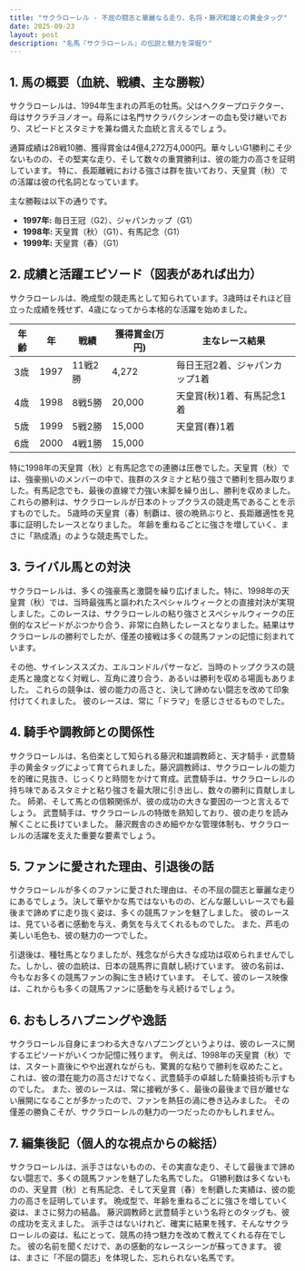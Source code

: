 ```yaml
---
title: "サクラローレル - 不屈の闘志と華麗なる走り、名将・藤沢和雄との黄金タッグ"
date: 2025-09-23
layout: post
description: "名馬『サクラローレル』の伝説と魅力を深堀り"
---
```


## 1. 馬の概要（血統、戦績、主な勝鞍）

サクラローレルは、1994年生まれの芦毛の牡馬。父はヘクタープロテクター、母はサクラチヨノオー。母系には名門サクラバクシンオーの血も受け継いでおり、スピードとスタミナを兼ね備えた血統と言えるでしょう。

通算成績は28戦10勝、獲得賞金は4億4,272万4,000円。華々しいG1勝利こそ少ないものの、その堅実な走り、そして数々の重賞勝利は、彼の能力の高さを証明しています。  特に、長距離戦における強さは群を抜いており、天皇賞（秋）での活躍は彼の代名詞となっています。

主な勝鞍は以下の通りです。

* **1997年:**  毎日王冠（G2）、ジャパンカップ（G1）
* **1998年:**  天皇賞（秋）（G1）、有馬記念（G1）
* **1999年:**  天皇賞（春）（G1）


## 2. 成績と活躍エピソード（図表があれば出力）

サクラローレルは、晩成型の競走馬として知られています。3歳時はそれほど目立った成績を残せず、4歳になってから本格的な活躍を始めました。

| 年齢 | 年 | 戦績 | 獲得賞金(万円) | 主なレース結果 |
|---|---|---|---|---|
| 3歳 | 1997 | 11戦2勝 | 4,272 | 毎日王冠2着、ジャパンカップ1着 |
| 4歳 | 1998 | 8戦5勝 | 20,000 | 天皇賞(秋)1着、有馬記念1着 |
| 5歳 | 1999 | 5戦2勝 | 15,000 | 天皇賞(春)1着 |
| 6歳 | 2000 | 4戦1勝 | 15,000 |  |


特に1998年の天皇賞（秋）と有馬記念での連勝は圧巻でした。天皇賞（秋）では、強豪揃いのメンバーの中で、抜群のスタミナと粘り強さで勝利を掴み取りました。有馬記念でも、最後の直線で力強い末脚を繰り出し、勝利を収めました。これらの勝利は、サクラローレルが日本のトップクラスの競走馬であることを示すものでした。  5歳時の天皇賞（春）制覇は、彼の晩熟ぶりと、長距離適性を見事に証明したレースとなりました。  年齢を重ねるごとに強さを増していく、まさに「熟成酒」のような競走馬でした。


## 3. ライバル馬との対決

サクラローレルは、多くの強豪馬と激闘を繰り広げました。特に、1998年の天皇賞（秋）では、当時最強馬と謳われたスペシャルウィークとの直接対決が実現しました。このレースは、サクラローレルの粘り強さとスペシャルウィークの圧倒的なスピードがぶつかり合う、非常に白熱したレースとなりました。結果はサクラローレルの勝利でしたが、僅差の接戦は多くの競馬ファンの記憶に刻まれています。

その他、サイレンススズカ、エルコンドルパサーなど、当時のトップクラスの競走馬と幾度となく対戦し、互角に渡り合う、あるいは勝利を収める場面もありました。  これらの競争は、彼の能力の高さと、決して諦めない闘志を改めて印象付けてくれました。  彼のレースは、常に「ドラマ」を感じさせるものでした。


## 4. 騎手や調教師との関係性

サクラローレルは、名伯楽として知られる藤沢和雄調教師と、天才騎手・武豊騎手の黄金タッグによって育てられました。藤沢調教師は、サクラローレルの能力を的確に見抜き、じっくりと時間をかけて育成。武豊騎手は、サクラローレルの持ち味であるスタミナと粘り強さを最大限に引き出し、数々の勝利に貢献しました。  師弟、そして馬との信頼関係が、彼の成功の大きな要因の一つと言えるでしょう。  武豊騎手は、サクラローレルの特徴を熟知しており、彼の走りを読み解くことに長けていました。  藤沢厩舎のきめ細やかな管理体制も、サクラローレルの活躍を支えた重要な要素でしょう。


## 5. ファンに愛された理由、引退後の話

サクラローレルが多くのファンに愛された理由は、その不屈の闘志と華麗な走りにあるでしょう。決して華やかな馬ではないものの、どんな厳しいレースでも最後まで諦めずに走り抜く姿は、多くの競馬ファンを魅了しました。  彼のレースは、見ている者に感動を与え、勇気を与えてくれるものでした。  また、芦毛の美しい毛色も、彼の魅力の一つでした。

引退後は、種牡馬となりましたが、残念ながら大きな成功は収められませんでした。しかし、彼の血統は、日本の競馬界に貢献し続けています。  彼の名前は、今もなお多くの競馬ファンの胸に生き続けています。  そして、彼のレース映像は、これからも多くの競馬ファンに感動を与え続けるでしょう。


## 6. おもしろハプニングや逸話

サクラローレル自身にまつわる大きなハプニングというよりは、彼のレースに関するエピソードがいくつか記憶に残ります。  例えば、1998年の天皇賞（秋）では、スタート直後にやや出遅れながらも、驚異的な粘りで勝利を収めたこと。  これは、彼の潜在能力の高さだけでなく、武豊騎手の卓越した騎乗技術も示すものでした。  また、彼のレースは、常に接戦が多く、最後の最後まで目が離せない展開になることが多かったので、ファンを熱狂の渦に巻き込みました。  その僅差の勝負こそが、サクラローレルの魅力の一つだったのかもしれません。


## 7. 編集後記（個人的な視点からの総括）

サクラローレルは、派手さはないものの、その実直な走り、そして最後まで諦めない闘志で、多くの競馬ファンを魅了した名馬でした。  G1勝利数は多くないものの、天皇賞（秋）と有馬記念、そして天皇賞（春）を制覇した実績は、彼の能力の高さを証明しています。  晩成型で、年齢を重ねるごとに強さを増していく姿は、まさに努力の結晶。  藤沢調教師と武豊騎手という名将とのタッグも、彼の成功を支えました。  派手さはないけれど、確実に結果を残す、そんなサクラローレルの姿は、私にとって、競馬の持つ魅力を改めて教えてくれる存在でした。  彼の名前を聞くだけで、あの感動的なレースシーンが蘇ってきます。  彼は、まさに「不屈の闘志」を体現した、忘れられない名馬です。
